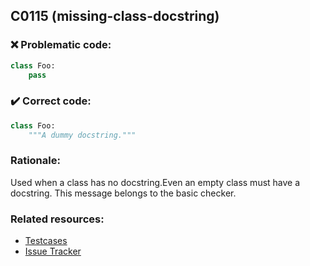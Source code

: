## C0115 (missing-class-docstring)

### :x: Problematic code:

```python
class Foo:
    pass
```

### :heavy_check_mark: Correct code:

```python
class Foo:
    """A dummy docstring."""
```

### Rationale:

Used when a class has no docstring.Even an empty class must have a docstring.
This message belongs to the basic checker.

### Related resources:

- [Testcases](#)
- [Issue Tracker](https://github.com/PyCQA/pylint/issues?q=is%3Aissue+%22missing-class-docstring%22+OR+%22C0115%22)
